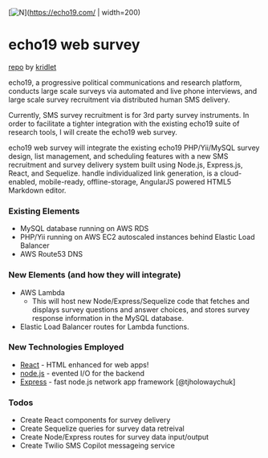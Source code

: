 [![N](http://chaos.echo19.com/images/email/echo19logo_blue_text_no_backgroundX200.png)](https://echo19.com/ | width=200)

# echo19 web survey 
[repo] by [kridlet]

echo19, a progressive political communications and research platform, conducts large scale surveys via automated and live phone interviews, and large scale survey recruitment via distributed human SMS delivery.

Currently, SMS survey recruitment is for 3rd party survey instruments. In order to facilitate a tighter integration with the existing echo19 suite of research tools, I will create the echo19 web survey.

echo19 web survey will integrate the existing echo19 PHP/Yii/MySQL survey design, list management, and scheduling features with a new SMS recruitment and survey delivery system built using Node.js, Express.js, React, and Sequelize. handle individualized link generation,  is a cloud-enabled, mobile-ready, offline-storage, AngularJS powered HTML5 Markdown editor.

### Existing Elements
  - MySQL database running on AWS RDS
  - PHP/Yii running on AWS EC2 autoscaled instances behind Elastic Load Balancer
  - AWS Route53 DNS

### New Elements (and how they will integrate)
  - AWS Lambda
    * This will host new Node/Express/Sequelize code that fetches and displays survey questions and answer choices, and stores survey response information in the MySQL database. 
  - Elastic Load Balancer routes for Lambda functions.

### New Technologies Employed
* [React] - HTML enhanced for web apps!
* [node.js] - evented I/O for the backend
* [Express] - fast node.js network app framework [@tjholowaychuk]

### Todos
 - Create React components for survey delivery
 - Create Sequelize queries for survey data retreival
 - Create Node/Express routes for survey data input/output
 - Create Twilio SMS Copilot messageing service

[//]: # (These are reference links used in the body of this note and get stripped out when the markdown processor does its job. There is no need to format nicely because it shouldn't be seen. Thanks SO - http://stackoverflow.com/questions/4823468/store-comments-in-markdown-syntax)

   [kridlet]: <https://github.com/kridlet/echo19-web-servey/>
   [repo]: <https://github.com/kridlet/echo19-web-servey.git>
   [node.js]: <http://nodejs.org>
   [express]: <http://expressjs.com>
   [React]: <http://reactjs.org>
   

